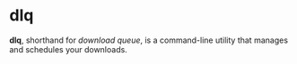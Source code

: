 # dlq
**dlq**, shorthand for *download queue*, is a command-line utility that manages and schedules your downloads.

